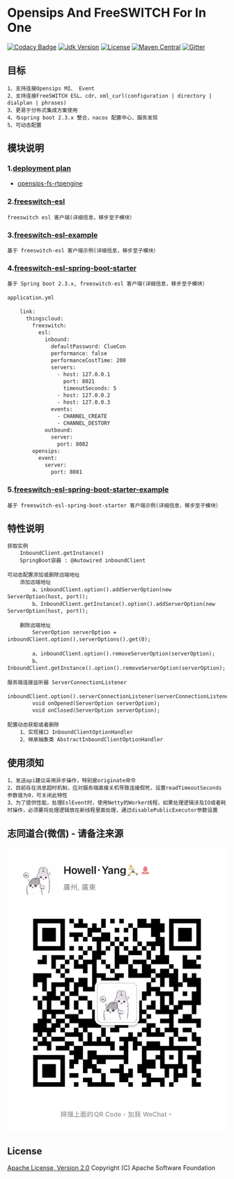 # Opensips And FreeSWITCH For In One

[![Codacy Badge](https://api.codacy.com/project/badge/Grade/bc80abd17a444f0ba0d94ec807e07843)](https://app.codacy.com/manual/zhouhailin/freeswitch-esl-all?utm_source=github.com&utm_medium=referral&utm_content=zhouhailin/freeswitch-esl-all&utm_campaign=Badge_Grade_Settings)
[![Jdk Version](https://img.shields.io/badge/JDK-1.8-green.svg)](https://img.shields.io/badge/JDK-1.8-green.svg)
[![License](https://img.shields.io/badge/license-Apache%202-4EB1BA.svg)](https://www.apache.org/licenses/LICENSE-2.0.html)
[![Maven Central](https://maven-badges.herokuapp.com/maven-central/link.thingscloud/freeswitch-esl-all/badge.svg)](https://maven-badges.herokuapp.com/maven-central/link.thingscloud/freeswitch-esl-all/)
[![Gitter](https://badges.gitter.im/freeswitch-esl-all/community.svg)](https://gitter.im/freeswitch-esl-all/community?utm_source=badge&utm_medium=badge&utm_campaign=pr-badge)

## 目标

    1、支持连接Opensips MI、 Event
    2、支持连接FreeSWITCH ESL、cdr、xml_curl(configuration | directory | dialplan | phrases)
    3、更易于分布式集成方案使用
    4、与spring boot 2.3.x 整合，nacos 配置中心、服务发现
    5、可动态配置

## 模块说明
### 1.[deployment plan](doc)
* [opensips-fs-rtpengine](doc/DeploymentPlan4.md)

### 2.[freeswitch-esl](freeswitch-esl/README.md)

    freeswitch esl 客户端(详细信息，移步至子模块）

### 3.[freeswitch-esl-example](freeswitch-esl-example/README.md)

    基于 freeswitch-esl 客户端示例(详细信息，移步至子模块）

### 4.[freeswitch-esl-spring-boot-starter](freeswitch-esl-spring-boot-starter/README.md)

    基于 Spring boot 2.3.x, freeswitch-esl 客户端(详细信息，移步至子模块）

    application.yml
        
        link:
          thingscloud:
            freeswitch:
              esl:
                inbound:
                  defaultPassword: ClueCon
                  performance: false
                  performanceCostTime: 200
                  servers:
                    - host: 127.0.0.1
                      port: 8021
                      timeoutSeconds: 5
                    - host: 127.0.0.2
                    - host: 127.0.0.3
                  events:
                    - CHANNEL_CREATE
                    - CHANNEL_DESTORY
                outbound:
                  server:
                    port: 8082
            opensips:
              event:
                server:
                  port: 8081

### 5.[freeswitch-esl-spring-boot-starter-example](freeswitch-esl-spring-boot-starter-example/README.md)

    基于 freeswitch-esl-spring-boot-starter 客户端示例(详细信息，移步至子模块）

## 特性说明

    获取实例 
        InboundClient.getInstance()
        SpringBoot容器 : @Autowired inboundClient
    
    可动态配置添加或删除远端地址
        添加远端地址
            a、inboundClient.option().addServerOption(new ServerOption(host, port));
            b、InboundClient.getInstance().option().addServerOption(new ServerOption(host, port));
        
        删除远端地址
            ServerOption serverOption = inboundClient.option().serverOptions().get(0);
            
            a、inboundClient.option().removeServerOption(serverOption);
            b、InboundClient.getInstance().option().removeServerOption(serverOption);
            
    服务端连接监听器 ServerConnectionListener
        inboundClient.option().serverConnectionListener(serverConnectionListenerImpl);
            void onOpened(ServerOption serverOption);
            void onClosed(ServerOption serverOption);
    
    配置动态获取或者删除  
        1、实现接口 InboundClientOptionHandler
        2、继承抽象类 AbstractInboundClientOptionHandler

## 使用须知

    1、发送api建议采用异步操作，特别是originate命令
    2、目前存在消息超时机制，应对服务端直接关机导致连接假死，设置readTimeoutSeconds参数值为0，可关闭此特性
    3、为了提供性能，处理EslEvent时，使用Netty的Worker线程，如果处理逻辑涉及IO或者耗时操作，必须要将处理逻辑放在新线程里面处理，通过disablePublicExecutor参数设置

## 志同道合(微信) - 请备注来源

![微信](doc/img/wechat.jpg)

## License

[Apache License, Version 2.0](http://www.apache.org/licenses/LICENSE-2.0.html) Copyright (C) Apache Software Foundation
